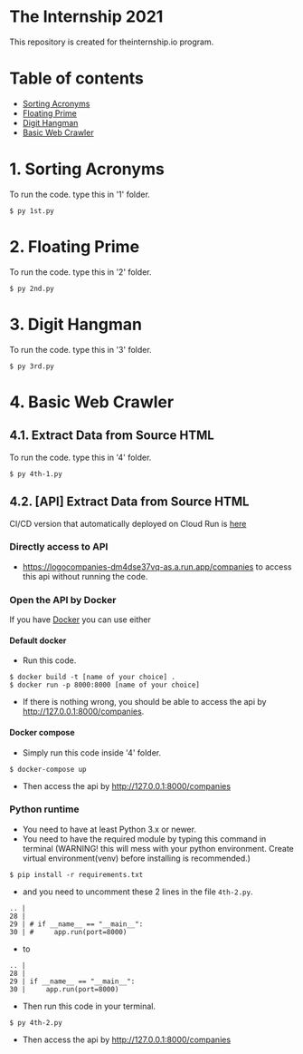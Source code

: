 # The Internship 2021

This repository is created for theinternship.io program.

# Table of contents
* [Sorting Acronyms](#1-sorting-acronyms)
* [Floating Prime](#2-floating-prime)
* [Digit Hangman](#3-digit-hangman)
* [Basic Web Crawler](#4-basic-web-crawler)

# 1. Sorting Acronyms
To run the code. type this in '1' folder.
```
$ py 1st.py
```

# 2. Floating Prime
To run the code. type this in '2' folder.
```
$ py 2nd.py
```

# 3. Digit Hangman
To run the code. type this in '3' folder.
```
$ py 3rd.py
```

# 4. Basic Web Crawler

## 4.1. Extract Data from Source HTML
To run the code. type this in '4' folder.
```
$ py 4th-1.py
```

## 4.2. [API] Extract Data from Source HTML
CI/CD version that automatically deployed on Cloud Run is [here](https://gitlab.com/BlacZman/api_getlogo)
### Directly access to API
* https://logocompanies-dm4dse37vq-as.a.run.app/companies to access this api without running the code.
### Open the API by Docker
If you have [Docker](https://www.docker.com/) you can use either
#### Default docker
* Run this code.
```
$ docker build -t [name of your choice] .
$ docker run -p 8000:8000 [name of your choice]
```
* If there is nothing wrong, you should be able to access the api by http://127.0.0.1:8000/companies.
#### Docker compose
* Simply run this code inside '4' folder.
```
$ docker-compose up
```
* Then access the api by http://127.0.0.1:8000/companies
### Python runtime
* You need to have at least Python 3.x or newer.
* You need to have the required module by typing this command in terminal (WARNING! this will mess with your python environment. Create virtual environment(venv) before installing is recommended.)
```
$ pip install -r requirements.txt
```
* and you need to uncomment these 2 lines in the file `4th-2.py`.
```
.. |
28 | 
29 | # if __name__ == "__main__":
30 | #     app.run(port=8000)
```
* to
```
.. |
28 | 
29 | if __name__ == "__main__":
30 |     app.run(port=8000)
```
* Then run this code in your terminal.
```
$ py 4th-2.py
```
* Then access the api by http://127.0.0.1:8000/companies
